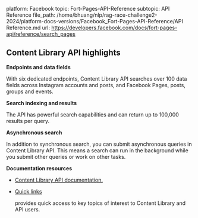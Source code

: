 platform: Facebook
topic: Fort-Pages-API-Reference
subtopic: API Reference
file_path: /home/bhuang/nlp/rag-race-challenge2-2024/platform-docs-versions/Facebook_Fort-Pages-API-Reference/API Reference.md
url: https://developers.facebook.com/docs/fort-pages-api/reference/search_pages

## Content Library API highlights

**Endpoints and data fields**

With six dedicated endpoints, Content Library API searches over 100 data fields across Instagram accounts and posts, and Facebook Pages, posts, groups and events.

**Search indexing and results**

The API has powerful search capabilities and can return up to 100,000 results per query.

**Asynchronous search**

In addition to synchronous search, you can submit asynchronous queries in Content Library API. This means a search can run in the background while you submit other queries or work on other tasks.

**Documentation resources**

* [Content Library API documentation.](https://developers.facebook.com/docs/content-library-api)
    
* [Quick links](https://developers.facebook.com/docs/content-library-and-api/quick-links)
    
    provides quick access to key topics of interest to Content Library and API users.